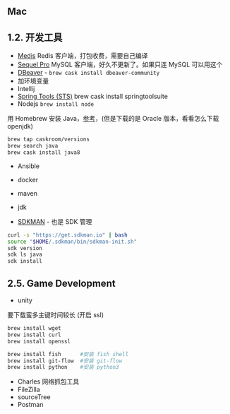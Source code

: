 
## Mac


## 1.2. 开发工具

- [Medis](https://github.com/luin/medis) Redis 客户端，打包收费，需要自己编译
- [Sequel Pro](https://github.com/sequelpro/sequelpro) MySQL 客户端，好久不更新了。如果只连 MySQL 可以用这个
- [DBeaver](http://dbeaver.io/) - `brew cask install dbeaver-community`
- 加环境变量
- Intellij
- [Spring Tools (STS)](https://spring.io/tools/)
brew cask install springtoolsuite
- Nodejs `brew install node`

用 Homebrew 安装 Java，[参考](https://blog.csdn.net/u013310075/article/details/81024790)，(但是下载的是 Oracle 版本，看看怎么下载 openjdk)

```bash
brew tap caskroom/versions
brew search java
brew cask install java8
```

- Ansible
- docker
- maven
- jdk


- [SDKMAN](https://sdkman.io/) - 也是 SDK 管理

```bash
curl -s "https://get.sdkman.io" | bash
source "$HOME/.sdkman/bin/sdkman-init.sh"
sdk version
sdk ls java
sdk install
```


## 2.5. Game Development

- unity

要下载蛮多主键时间较长
(开启 ssl)

```bash
brew install wget
brew install curl
brew install openssl

brew install fish      #安装 fish shell
brew install git-flow  #安装 git-flow
brew install python    #安装 python3
```

- Charles 网络抓包工具
- FileZilla
- sourceTree
- Postman
